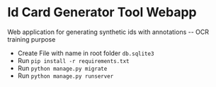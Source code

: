 # Id Card Generator Tool Webapp
Web application for generating synthetic ids with annotations -- OCR training purpose
- Create File with name in root folder `db.sqlite3`
- Run `pip install -r requirements.txt`
- Run `python manage.py migrate`
- Run `python manage.py runserver`